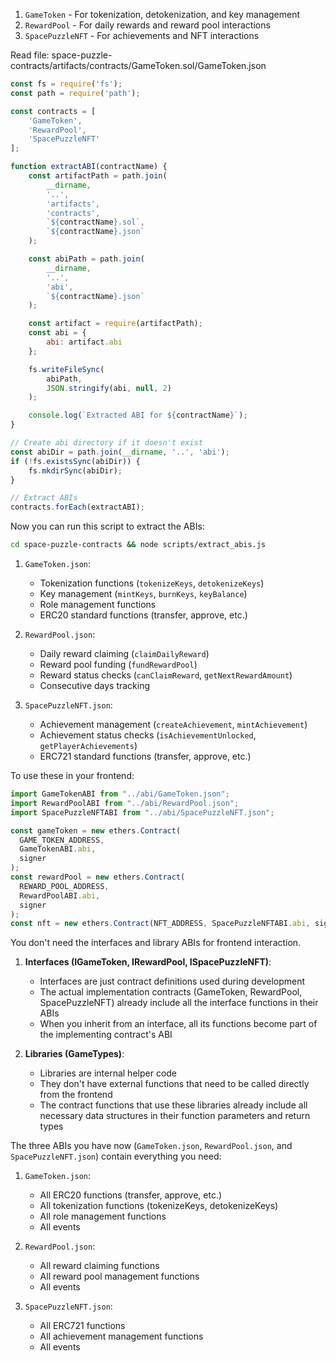 1. `GameToken` - For tokenization, detokenization, and key management
2. `RewardPool` - For daily rewards and reward pool interactions
3. `SpacePuzzleNFT` - For achievements and NFT interactions

Read file: space-puzzle-contracts/artifacts/contracts/GameToken.sol/GameToken.json

```javascript:space-puzzle-contracts/scripts/extract_abis.js
const fs = require('fs');
const path = require('path');

const contracts = [
    'GameToken',
    'RewardPool',
    'SpacePuzzleNFT'
];

function extractABI(contractName) {
    const artifactPath = path.join(
        __dirname,
        '..',
        'artifacts',
        'contracts',
        `${contractName}.sol`,
        `${contractName}.json`
    );

    const abiPath = path.join(
        __dirname,
        '..',
        'abi',
        `${contractName}.json`
    );

    const artifact = require(artifactPath);
    const abi = {
        abi: artifact.abi
    };

    fs.writeFileSync(
        abiPath,
        JSON.stringify(abi, null, 2)
    );

    console.log(`Extracted ABI for ${contractName}`);
}

// Create abi directory if it doesn't exist
const abiDir = path.join(__dirname, '..', 'abi');
if (!fs.existsSync(abiDir)) {
    fs.mkdirSync(abiDir);
}

// Extract ABIs
contracts.forEach(extractABI);
```

Now you can run this script to extract the ABIs:

```bash
cd space-puzzle-contracts && node scripts/extract_abis.js
```

1. `GameToken.json`:

   - Tokenization functions (`tokenizeKeys`, `detokenizeKeys`)
   - Key management (`mintKeys`, `burnKeys`, `keyBalance`)
   - Role management functions
   - ERC20 standard functions (transfer, approve, etc.)

2. `RewardPool.json`:

   - Daily reward claiming (`claimDailyReward`)
   - Reward pool funding (`fundRewardPool`)
   - Reward status checks (`canClaimReward`, `getNextRewardAmount`)
   - Consecutive days tracking

3. `SpacePuzzleNFT.json`:
   - Achievement management (`createAchievement`, `mintAchievement`)
   - Achievement status checks (`isAchievementUnlocked`, `getPlayerAchievements`)
   - ERC721 standard functions (transfer, approve, etc.)

To use these in your frontend:

```javascript
import GameTokenABI from "../abi/GameToken.json";
import RewardPoolABI from "../abi/RewardPool.json";
import SpacePuzzleNFTABI from "../abi/SpacePuzzleNFT.json";

const gameToken = new ethers.Contract(
  GAME_TOKEN_ADDRESS,
  GameTokenABI.abi,
  signer
);
const rewardPool = new ethers.Contract(
  REWARD_POOL_ADDRESS,
  RewardPoolABI.abi,
  signer
);
const nft = new ethers.Contract(NFT_ADDRESS, SpacePuzzleNFTABI.abi, signer);
```

You don't need the interfaces and library ABIs for frontend interaction.

1. **Interfaces (IGameToken, IRewardPool, ISpacePuzzleNFT)**:

   - Interfaces are just contract definitions used during development
   - The actual implementation contracts (GameToken, RewardPool, SpacePuzzleNFT) already include all the interface functions in their ABIs
   - When you inherit from an interface, all its functions become part of the implementing contract's ABI

2. **Libraries (GameTypes)**:
   - Libraries are internal helper code
   - They don't have external functions that need to be called directly from the frontend
   - The contract functions that use these libraries already include all necessary data structures in their function parameters and return types

The three ABIs you have now (`GameToken.json`, `RewardPool.json`, and `SpacePuzzleNFT.json`) contain everything you need:

1. `GameToken.json`:

   - All ERC20 functions (transfer, approve, etc.)
   - All tokenization functions (tokenizeKeys, detokenizeKeys)
   - All role management functions
   - All events

2. `RewardPool.json`:

   - All reward claiming functions
   - All reward pool management functions
   - All events

3. `SpacePuzzleNFT.json`:
   - All ERC721 functions
   - All achievement management functions
   - All events
